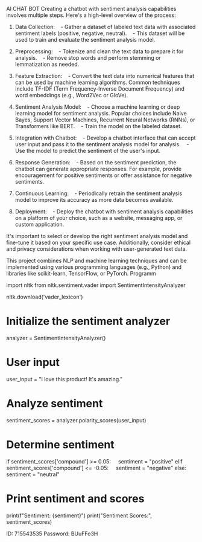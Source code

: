 AI CHAT BOT
Creating a chatbot with sentiment analysis capabilities involves multiple steps. Here's a high-level overview of the process:

1. Data Collection:
   - Gather a dataset of labeled text data with associated sentiment labels (positive, negative, neutral).
   - This dataset will be used to train and evaluate the sentiment analysis model.

2. Preprocessing:
   - Tokenize and clean the text data to prepare it for analysis.
   - Remove stop words and perform stemming or lemmatization as needed.

3. Feature Extraction:
   - Convert the text data into numerical features that can be used by machine learning algorithms. Common techniques include TF-IDF (Term Frequency-Inverse Document Frequency) and word embeddings (e.g., Word2Vec or GloVe).

4. Sentiment Analysis Model:
   - Choose a machine learning or deep learning model for sentiment analysis. Popular choices include Naive Bayes, Support Vector Machines, Recurrent Neural Networks (RNNs), or Transformers like BERT.
   - Train the model on the labeled dataset.

5. Integration with Chatbot:
   - Develop a chatbot interface that can accept user input and pass it to the sentiment analysis model for analysis.
   - Use the model to predict the sentiment of the user's input.

6. Response Generation:
   - Based on the sentiment prediction, the chatbot can generate appropriate responses. For example, provide encouragement for positive sentiments or offer assistance for negative sentiments.

7. Continuous Learning:
   - Periodically retrain the sentiment analysis model to improve its accuracy as more data becomes available.

8. Deployment:
   - Deploy the chatbot with sentiment analysis capabilities on a platform of your choice, such as a website, messaging app, or custom application.

It's important to select or develop the right sentiment analysis model and fine-tune it based on your specific use case. Additionally, consider ethical and privacy considerations when working with user-generated text data.

This project combines NLP and machine learning techniques and can be implemented using various programming languages (e.g., Python) and libraries like scikit-learn, TensorFlow, or PyTorch.
Programm

import nltk
from nltk.sentiment.vader import SentimentIntensityAnalyzer

nltk.download('vader_lexicon')

# Initialize the sentiment analyzer
analyzer = SentimentIntensityAnalyzer()

# User input
user_input = "I love this product! It's amazing."

# Analyze sentiment
sentiment_scores = analyzer.polarity_scores(user_input)

# Determine sentiment
if sentiment_scores['compound'] >= 0.05:
    sentiment = "positive"
elif sentiment_scores['compound'] <= -0.05:
    sentiment = "negative"
else:
    sentiment = "neutral"

# Print sentiment and scores
print(f"Sentiment: {sentiment}")
print("Sentiment Scores:", sentiment_scores)



ID:
715543535
Password:
BUuFFo3H
